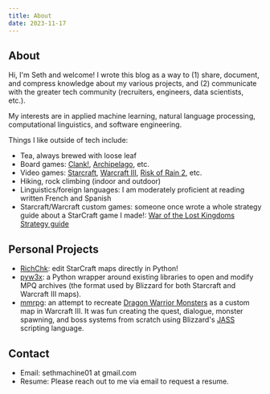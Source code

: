 ```yaml
---
title: About
date: 2023-11-17
---
```


## About

Hi, I'm Seth and welcome!  I wrote this blog as a way to (1) share, document, and compress knowledge about my various projects, and (2) communicate with the greater tech community (recruiters, engineers, data scientists, etc.).  

My interests are in applied machine learning, natural language processing, computational linguistics, and software engineering.    

Things I like outside of tech include:

* Tea, always brewed with loose leaf
* Board games: [Clank!](https://boardgamegeek.com/boardgame/201808/clank-deck-building-adventure), [Archipelago](https://boardgamegeek.com/boardgame/105551/archipelago), etc.
* Video games: [Starcraft](https://en.wikipedia.org/wiki/StarCraft), [Warcraft III](https://en.wikipedia.org/wiki/Warcraft_III:_Reign_of_Chaos), [Risk of Rain 2](https://en.wikipedia.org/wiki/Risk_of_Rain_2), etc.
* Hiking, rock climbing (indoor and outdoor)
* Linguistics/foreign languages: I am moderately proficient at reading written French and Spanish
* Starcraft/Warcraft custom games: someone once wrote a whole strategy guide about a StarCraft game I made!: [War of the Lost Kingdoms Strategy guide](https://www.campaigncreations.org/forum/viewtopic.php?t=2052#p32008)

## Personal Projects

* [RichChk](https://github.com/sethmachine/richchk): edit StarCraft maps directly in Python!
* [pyw3x](https://github.com/sethmachine/pyw3x): a Python wrapper around existing libraries to open and modify MPQ archives (the format used by Blizzard for both Starcraft and Warcraft III maps).  
* [mmrpg](https://github.com/sethmachine/mmrpg): an attempt to recreate [Dragon Warrior Monsters](https://en.wikipedia.org/wiki/Dragon_Warrior_Monsters) as a custom map in Warcraft III.  It was fun creating the quest, dialogue, monster spawning, and boss systems from scratch using Blizzard's [JASS](http://jass.sourceforge.net/doc/) scripting language.  

## Contact

* Email: sethmachine01 at gmail.com
* Resume: Please reach out to me via email to request a resume.

